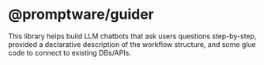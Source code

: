 # @promptware/guider

This library helps build LLM chatbots that ask users questions step-by-step, provided a declarative description of the workflow structure, and some glue code to connect to existing DBs/APIs.